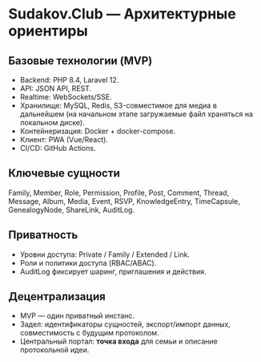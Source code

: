 # Sudakov.Club — Архитектурные ориентиры

## Базовые технологии (MVP)
- Backend: PHP 8.4, Laravel 12.
- API: JSON API, REST.
- Realtime: WebSockets/SSE.
- Хранилище: MySQL, Redis, S3-совместимое для медиа в дальнейшем (на начальном этапе загружаемые файл храняться на локальном диске).
- Контейнеризация: Docker + docker-compose.
- Клиент: PWA (Vue/React).
- CI/CD: GitHub Actions.

## Ключевые сущности
Family, Member, Role, Permission, Profile, Post, Comment, Thread, Message, Album, Media, Event, RSVP, KnowledgeEntry, TimeCapsule, GenealogyNode, ShareLink, AuditLog.

## Приватность
- Уровни доступа: Private / Family / Extended / Link.
- Роли и политики доступа (RBAC/ABAC).
- AuditLog фиксирует шаринг, приглашения и действия.

## Децентрализация
- MVP — один приватный инстанс.
- Задел: идентификаторы сущностей, экспорт/импорт данных, совместимость с будущим протоколом.
- Центральный портал: **точка входа** для семьи и описание протокольной идеи.
